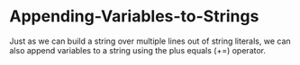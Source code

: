 # Appending-Variables-to-Strings
Just as we can build a string over multiple lines out of string literals, we can also append variables to a string using the plus equals (+=) operator.
